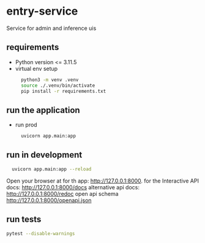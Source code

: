 # entry-service
Service for admin and inference uis

## requirements
- Python version <= 3.11.5
- virtual env setup
  ```bash
    python3 -m venv .venv
    source ./.venv/bin/activate
    pip install -r requirements.txt
  ```

## run the application

- run prod
  ```bash
    uvicorn app.main:app
  ```
## run in development
  ```bash
    uvicorn app.main:app --reload
  ```

  Open your browser at for th app: http://127.0.0.1:8000.
  for the Interactive API docs: http://127.0.0.1:8000/docs
  alternative api docs:  http://127.0.0.1:8000/redoc
  open api schema http://127.0.0.1:8000/openapi.json


## run tests
```bash
pytest --disable-warnings 
```